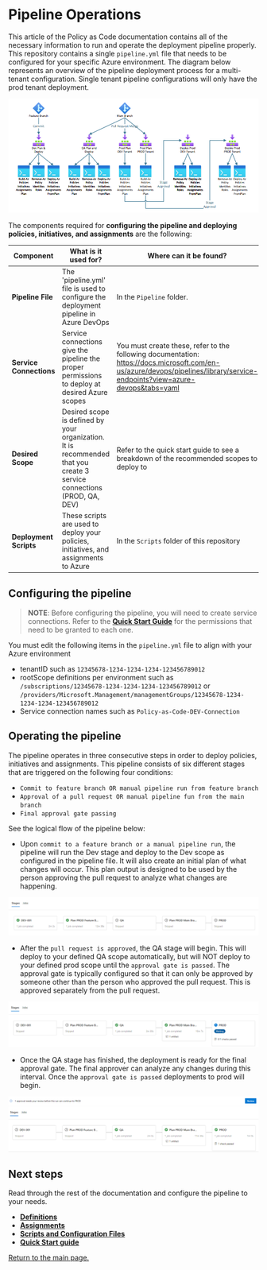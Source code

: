 # Pipeline Operations

This article of the Policy as Code documentation contains all of the necessary information to run and operate the deployment pipeline properly. This repository contains a single `pipeline.yml` file that needs to be configured for your specific Azure environment.
The diagram below represents an overview of the pipeline deployment process for a multi-tenant configuration. Single tenant pipeline configurations will only have the prod tenant deployment.

![image.png](https://github.com/Azure/enterprise-azure-policy-as-code/blob/main/Docs/Images/PipelineOverview.PNG)

The components required for **configuring the pipeline and deploying policies, initiatives, and assignments** are the following:

| Component | What is it used for? | Where can it be found? |
|--|--|--|
| **Pipeline File** | The 'pipeline.yml' file is used to configure the deployment pipeline in Azure DevOps | In the `Pipeline` folder. |
| **Service Connections** | Service connections give the pipeline the proper permissions to deploy at desired Azure scopes | You must create these, refer to the following documentation:  https://docs.microsoft.com/en-us/azure/devops/pipelines/library/service-endpoints?view=azure-devops&tabs=yaml |
| **Desired Scope** | Desired scope is defined by your organization. It is recommended that you create 3 service connections (PROD, QA, DEV) | Refer to the quick start guide to see a breakdown of the recommended scopes to deploy to |
| **Deployment Scripts** | These scripts are used to deploy your policies, initiatives, and assignments to Azure | In the `Scripts` folder of this repository |

## Configuring the pipeline
> **NOTE**: Before configuring the pipeline, you will need to create service connections. Refer to the **[Quick Start Guide](https://github.com/Azure/enterprise-azure-policy-as-code#readme)** for the permissions that need to be granted to each one.

You must edit the following items in the `pipeline.yml` file to align with your Azure environment
 - tenantID such as `12345678-1234-1234-1234-123456789012`
 - rootScope definitions per environment such as `/subscriptions/12345678-1234-1234-1234-123456789012` or `/providers/Microsoft.Management/managementGroups/12345678-1234-1234-1234-123456789012`
 - Service connection names such as `Policy-as-Code-DEV-Connection`

## Operating the pipeline

The pipeline operates in three consecutive steps in order to deploy policies, initiatives and assignments. This pipeline consists of six different stages that are triggered on the following four conditions:
- `Commit to feature branch OR manual pipeline run from feature branch`
- `Approval of a pull request OR manual pipeline fun from the main branch`
- `Final approval gate passing`

See the logical flow of the pipeline below:
- Upon `commit to a feature branch or a manual pipeline run`, the pipeline will run the Dev stage and deploy to the Dev scope as configured in the pipeline file. It will also create an initial plan of what changes will occur. This plan output is designed to be used by the person approving the pull request to analyze what changes are happening.

![image.png](https://github.com/Azure/enterprise-azure-policy-as-code/blob/main/Docs/Images/FiveStageCommit.PNG)

- After the `pull request is approved`, the QA stage will begin. This will deploy to your defined QA scope automatically, but will NOT deploy to your defined prod scope until the `approval gate is passed`. The approval gate is typically configured so that it can only be approved by someone other than the person who approved the pull request. This is approved separately from the pull request.

![image.png](https://github.com/Azure/enterprise-azure-policy-as-code/blob/main/Docs/Images/5StagePRApproval.PNG)

- Once the QA stage has finished, the deployment is ready for the final approval gate. The final approver can analyze any changes during this interval. Once the `approval gate is passed` deployments to prod will begin.

![image.png](https://github.com/Azure/enterprise-azure-policy-as-code/blob/main/Docs/Images/ApprovalGate.PNG)
![image.png](https://github.com/Azure/enterprise-azure-policy-as-code/blob/main/Docs/Images/5stageFinalDeployment.PNG)

## Next steps
Read through the rest of the documentation and configure the pipeline to your needs.

- **[Definitions](https://github.com/Azure/enterprise-azure-policy-as-code/blob/main/Docs/Definitions.md)**
- **[Assignments](https://github.com/Azure/enterprise-azure-policy-as-code/blob/main/Docs/Assignments.md)**
- **[Scripts and Configuration Files](https://github.com/Azure/enterprise-azure-policy-as-code/blob/main/Docs/ScriptsAndConfigurationFiles.md)**
- **[Quick Start guide](https://github.com/Azure/enterprise-azure-policy-as-code#readme)**

[Return to the main page.](https://github.com/Azure/enterprise-azure-policy-as-code)
